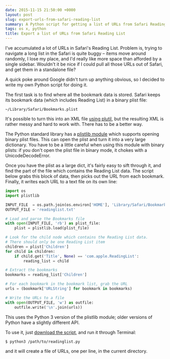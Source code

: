 ```yaml
---
date: 2015-11-15 21:50:00 +0000
layout: post
slug: export-urls-from-safari-reading-list
summary: A Python script for getting a list of URLs from Safari Reading List.
tags: os x, python
title: Export a list of URLs from Safari Reading List
---
```


I've accumulated a lot of URLs in Safari's Reading List.  Problem is, trying to navigate a long list in the Safari is quite buggy &ndash; items move around randomly, I lose my place, and I'd really like more space than afforded by a single sidebar.  Wouldn't it be nice if I could pull all those URLs out of Safari, and get them in a standalone file?

A quick poke around Google didn't turn up anything obvious, so I decided to write my own Python script for doing it.

<!-- summary -->

The first task is to find where all the bookmark data is stored.  Safari keeps its bookmark data (which includes Reading List) in a binary plist file:

```
~/Library/Safari/Bookmarks.plist
```

It's possible to turn this into an XML file [using plutil](http://apple.stackexchange.com/a/62431/14295), but the resulting XML is rather messy and hard to work with.  There has to be a better way.

The Python standard library has a [plistlib module](https://docs.python.org/3.5/library/plistlib.html?highlight=plistlib) which supports opening binary plist files.  This can open the plist and turn it into a very large dictionary.  You have to be a little careful when using this module with binary plists: if you don't open the plist file in binary mode, it chokes with a UnicodeDecodeError.

Once you have the plist as a large dict, it's fairly easy to sift through it, and find the part of the file which contains the Reading List data.  The script below grabs this block of data, then picks out the URL from each bookmark.  Finally, it writes each URL to a text file on its own line:

```python
import os
import plistlib

INPUT_FILE  = os.path.join(os.environ['HOME'], 'Library/Safari/Bookmarks.plist')
OUTPUT_FILE = 'readinglist.txt'

# Load and parse the Bookmarks file
with open(INPUT_FILE, 'rb') as plist_file:
    plist = plistlib.load(plist_file)

# Look for the child node which contains the Reading List data.
# There should only be one Reading List item
children = plist['Children']
for child in children:
    if child.get('Title', None) == 'com.apple.ReadingList':
        reading_list = child

# Extract the bookmarks
bookmarks = reading_list['Children']

# For each bookmark in the bookmark list, grab the URL
urls = (bookmark['URLString'] for bookmark in bookmarks)

# Write the URLs to a file
with open(OUTPUT_FILE, 'w') as outfile:
    outfile.write('\n'.join(urls))
```

This uses the Python 3 version of the plistlib module; older versions of Python have a slightly different API.

To use it, just [download the script](/files/readinglist.py), and run it through Terminal:

```console
$ python3 /path/to/readinglist.py
```

and it will create a file of URLs, one per line, in the current directory.

[^1]: Reading List was introduced in OS X Leopard, for which the system Python was 2.5.1.  OS X didn't get 2.6 until Snow Leopard.  However, I think the pool of remaining Leopard users is pretty small.

